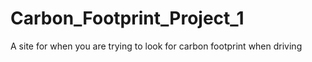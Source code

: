 # Carbon_Footprint_Project_1
A site for when you are trying to look for carbon footprint when driving
